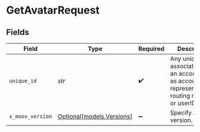 # GetAvatarRequest


## Fields

| Field                                                                                                    | Type                                                                                                     | Required                                                                                                 | Description                                                                                              |
| -------------------------------------------------------------------------------------------------------- | -------------------------------------------------------------------------------------------------------- | -------------------------------------------------------------------------------------------------------- | -------------------------------------------------------------------------------------------------------- |
| `unique_id`                                                                                              | *str*                                                                                                    | :heavy_check_mark:                                                                                       | Any unique ID associated with an account such as accountID, representativeID, routing number, or userID. |
| `x_moov_version`                                                                                         | [Optional[models.Versions]](../models/versions.md)                                                       | :heavy_minus_sign:                                                                                       | Specify an API version.                                                                                  |